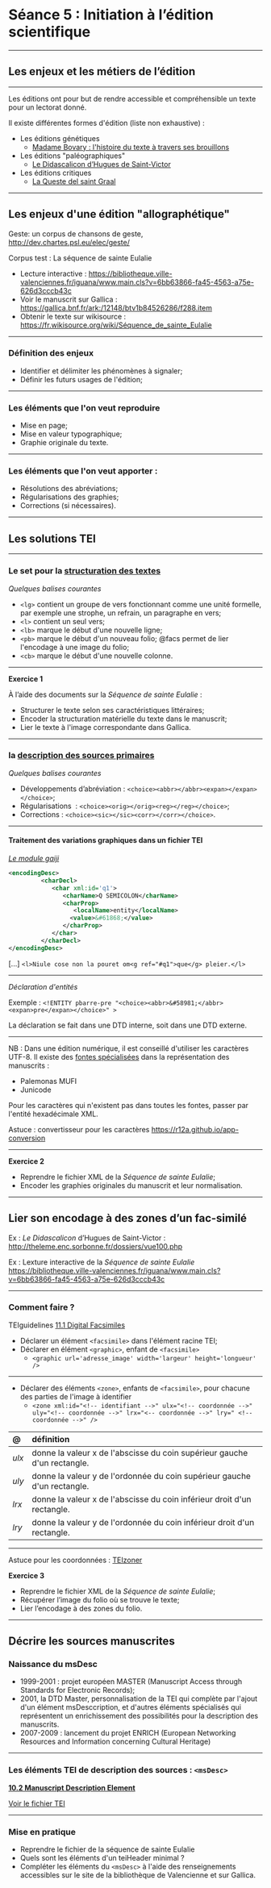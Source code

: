 # Séance 5 : Initiation à l’édition scientifique

---

## Les enjeux et les métiers de l’édition

---

Les éditions ont pour but de rendre accessible et compréhensible un texte pour un lectorat donné.

Il existe différentes formes d'édition (liste non exhaustive) :

* Les éditions génétiques
	* [Madame Bovary  : l'histoire du texte à travers ses brouillons](http://www.bovary.fr/folio_visu.php?folio=458&mode=sequence&mot)
* Les éditions "paléographiques"
	* [Le Didascalicon d’Hugues de Saint-Victor](http://theleme.enc.sorbonne.fr/dossiers/vue100.php)
* Les éditions critiques
	* [La Queste del saint Graal](http://txm.ish-lyon.cnrs.fr/bfm)

---

## Les enjeux d'une édition "allographétique"

Geste: un corpus de chansons de geste, <http://dev.chartes.psl.eu/elec/geste/>

Corpus test : La séquence de sainte Eulalie

* Lecture interactive : <https://bibliotheque.ville-valenciennes.fr/iguana/www.main.cls?v=6bb63866-fa45-4563-a75e-626d3cccb43c>
* Voir le manuscrit sur Gallica : <https://gallica.bnf.fr/ark:/12148/btv1b84526286/f288.item>
* Obtenir le texte sur wikisource :
<https://fr.wikisource.org/wiki/Séquence_de_sainte_Eulalie>

---

### Définition des enjeux 

 - Identifier et délimiter les phénomènes à signaler;
 - Définir les futurs usages de l'édition;
---

### Les éléments que l'on veut reproduire

- Mise en page;
- Mise en valeur typographique;
- Graphie originale du texte.


---

### Les éléments que l'on veut apporter :

- Résolutions des abréviations;
- Régularisations des graphies;
- Corrections (si nécessaires).

---

## Les solutions TEI 

---

### Le set pour la [structuration des textes](http://www.tei-c.org/release/doc/tei-p5-doc/fr/html/DS.html)

*Quelques balises courantes*

* `<lg>` contient un groupe de vers fonctionnant comme une unité formelle, par exemple une strophe, un refrain, un paragraphe en vers;
* `<l>` contient un seul vers;
* `<lb>` marque le début d'une nouvelle ligne;
* `<pb>` marque le début d'un nouveau folio; @facs permet de lier l'encodage à une image du folio;
* `<cb>` marque le début d'une nouvelle colonne.

---

**Exercice 1**

À l’aide des documents sur la *Séquence de sainte Eulalie* :
- Structurer le texte selon ses caractéristiques littéraires;
- Encoder la structuration matérielle du texte dans le manuscrit;
- Lier le texte à l'image correspondante dans Gallica.

---
### la [description des sources primaires](http://www.tei-c.org/release/doc/tei-p5-doc/fr/html/PH.html)

*Quelques balises courantes*

* Développements d’abréviation : `<choice><abbr></abbr><expan></expan></choice>`;
* Régularisations  : `<choice><orig></orig><reg></reg></choice>`;
* Corrections : `<choice><sic></sic><corr></corr></choice>`.

---
#### Traitement des variations graphiques dans un fichier TEI

[*Le module gaiji*](<http://www.tei-c.org/release/doc/tei-p5-doc/en/html/WD.html>)
```XML
<encodingDesc>
         <charDecl>
            <char xml:id='q1'>
               <charName>Q SEMICOLON</charName>
               <charProp>
                  <localName>entity</localName>
                 <value>&#61868;</value>
               </charProp>
            </char>
         </charDecl>
</encodingDesc>
```
[...]
`<l>Niule cose non la pouret om<g ref="#q1">que</g> pleier.</l>`

---

*Déclaration d'entités*

Exemple : 
`<!ENTITY pbarre-pre "<choice><abbr>&#58981;</abbr><expan>pre</expan></choice>" >`

La déclaration se fait dans une DTD interne, soit dans une DTD externe.

---

NB : Dans une édition numérique, il est conseillé d'utiliser les caractères UTF-8. Il existe des [fontes spécialisées](https://folk.uib.no/hnooh/mufi/fonts/) dans la représentation des manuscrits : 

* Palemonas MUFI
* Junicode 

Pour les caractères qui n'existent pas dans toutes les fontes, passer par l'entité hexadécimale XML.

Astuce : convertisseur pour les caractères <https://r12a.github.io/app-conversion>

---

**Exercice 2**

- Reprendre le fichier XML de la *Séquence de sainte Eulalie*;
- Encoder les graphies originales du manuscrit et leur normalisation.

---
## Lier son encodage à des zones d’un fac-similé

Ex : *Le Didascalicon* d’Hugues de Saint-Victor : <http://theleme.enc.sorbonne.fr/dossiers/vue100.php> 

Ex : Lexture interactive de la *Séquence de sainte Eulalie*
<https://bibliotheque.ville-valenciennes.fr/iguana/www.main.cls?v=6bb63866-fa45-4563-a75e-626d3cccb43c>

---

### Comment faire ?

TEIguidelines [11.1 Digital Facsimiles](http://www.tei-c.org/release/doc/tei-p5-doc/fr/html/PH.html#PHFAX)

* Déclarer un élément `<facsimile>` dans l'élément racine TEI;
* Déclarer en élément `<graphic>`, enfant de `<facsimile>`
	* `<graphic url='adresse_image' width='largeur' height='longueur' />`

---

* Déclarer des éléments `<zone>`, enfants de `<facsimile>`, pour chacune des parties de l'image à identifier
	*  `<zone xml:id="<!-- identifiant -->" ulx="<!-- coordonnée -->" uly="<!-- coordonnée -->" lrx="<-- coordonnée -->" lry=" <!--coordonnée -->" />`
	
| @ | définition |
| :----------------- | :----------- |
| *ulx*  | donne la valeur x de l'abscisse du coin supérieur gauche d'un rectangle.|
|*uly* | donne la valeur y de l'ordonnée du coin supérieur gauche d'un rectangle. |
| *lrx* | donne la valeur x de l'abscisse du coin inférieur droit d'un rectangle. |
| *lry* | donne la valeur y de l'ordonnée du coin inférieur droit d'un rectangle.

---
Astuce pour les coordonnées : [TEIzoner](http://teicat.huma-num.fr/check.php)

**Exercice 3**

- Reprendre le fichier XML de la *Séquence de sainte Eulalie*;
- Récupérer l’image du folio où se trouve le texte;
- Lier l’encodage à des zones du folio.

---
## Décrire les sources manuscrites

### Naissance du msDesc

* 1999-2001 : projet européen MASTER (Manuscript Access through Standards for Electronic Records);
* 2001, la DTD Master, personnalisation de la TEI qui complète par l'ajout d'un élément msDesccription, et d'autres éléments spécialisés qui représentent un enrichissement des possibilités pour la description des manuscrits.
* 2007-2009 : lancement du projet ENRICH (European Networking Resources and Information concerning Cultural Heritage)

---
 
### Les éléments TEI de description des sources : `<msDesc>`

[**10.2 Manuscript Description Element**](http://www.tei-c.org/release/doc/tei-p5-doc/fr/html/MS.html#msov)

[Voir le fichier TEI](exSourceDesc.xml)


---

### Mise en pratique

- Reprendre le fichier de la séquence de sainte Eulalie
- Quels sont les éléments d'un teiHeader minimal ?
- Compléter les éléments du `<msDesc>` à l'aide des renseignements accessibles sur le site de la bibliothèque de Valencienne et sur Gallica.
